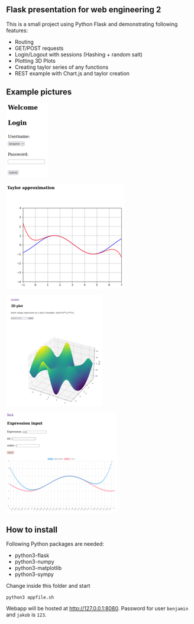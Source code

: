 ## Flask presentation for web engineering 2

This is a small project using Python Flask and demonstrating following features:

- Routing
- GET/POST requests
- Login/Logout with sessions (Hashing + random salt)
- Plotting 3D Plots
- Creating taylor series of any functions
- REST example with Chart.js and taylor creation

## Example pictures
![no text](img/01.png "no title")

![no text](img/02.png "no title")

![no text](img/03.png "no title")

![no text](img/04.png "no title")

## How to install

Following Python packages are needed:

- python3-flask
- python3-numpy
- python3-matplotlib
- python3-sympy


Change inside this folder and start
```
python3 appfile.sh
```

Webapp will be hosted at http://127.0.0.1:8080. Password for user `benjamin` and `jakob` is `123`.